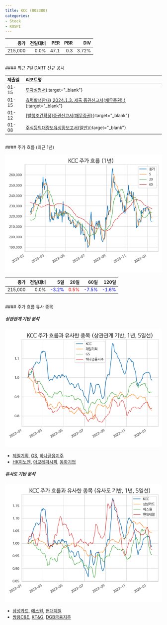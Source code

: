 ```yaml
---
title: KCC (002380)
categories:
- Stock
- KOSPI
---
```


|**종가**|**전일대비**|**PER**|**PBR**|**DIV**|
|---:|-------:|--:|--:|--:|
|215,000|0.0%|47.1|0.3|3.72%|

<!-- more -->

<br>
#### 최근 7일 DART 신규 공시


|**제출일**|**리포트명**|
|:-----|:-------|
|01-15|[투자설명서](https://dart.fss.or.kr/dsaf001/main.do?rcpNo=20240115000002){:target="_blank"}|
|01-15|[효력발생안내( 2024.1.3. 제출 증권신고서(채무증권) )](https://dart.fss.or.kr/dsaf001/main.do?rcpNo=20240104100001){:target="_blank"}|
|01-12|[[발행조건확정]증권신고서(채무증권)](https://dart.fss.or.kr/dsaf001/main.do?rcpNo=20240112000599){:target="_blank"}|
|01-08|[주식등의대량보유상황보고서(일반)](https://dart.fss.or.kr/dsaf001/main.do?rcpNo=20240108000548){:target="_blank"}|

<br>
#### 주가 흐름 (최근 1년)

![002380](/assets/images/stock/002380.png)

|**종가**|**전일대비**|**5일**|**20일**|**60일**|**120일**|
|---:|-------:|--:|---:|---:|----:|
|215,000|0.0%|<span style="color: blue">-3.2%</span>|<span style="color: red">0.5%</span>|<span style="color: blue">-7.5%</span>|<span style="color: blue">-1.6%</span>|

<br>
#### 주가 흐름 유사 종목

##### 상관관계 기반 분석

![002380](/assets/images/stock/002380_corr.png)
- [제일기획](/030000/), [GS](/078930/), [하나금융지주](/086790/)
- [HK이노엔](/195940/), [아모레퍼시픽](/090430/), [동화기업](/025900/)

##### 유사도 기반 분석

![002380](/assets/images/stock/002380_sim.png)
- [삼성카드](/029780/), [에스원](/012750/), [현대제철](/004020/)
- [쌍용C&E](/003410/), [KT&G](/033780/), [DGB금융지주](/139130/)